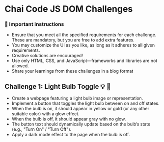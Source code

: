 # Chai Code JS DOM Challenges

### 🚨 Important Instructions

- Ensure that you meet all the specified requirements for each challenge. These are mandatory, but you are free to add extra features.
- You may customize the UI as you like, as long as it adheres to all given requirements.
- Creative solutions are encouraged!
- Use only HTML, CSS, and JavaScript—frameworks and libraries are not allowed.
- Share your learnings from these challenges in a blog format

## Challenge 1: Light Bulb Toggle 💡 🌚

- Create a webpage featuring a light bulb image or representation.
- Implement a button that toggles the light bulb between on and off states.
- When the bulb is on, it should appear in yellow or gold (or any other suitable color) with a glow effect.
- When the bulb is off, it should appear gray with no glow.
- The button text should dynamically update based on the bulb’s state (e.g., "Turn On" / "Turn Off").
- Apply a dark mode effect to the page when the bulb is off.
